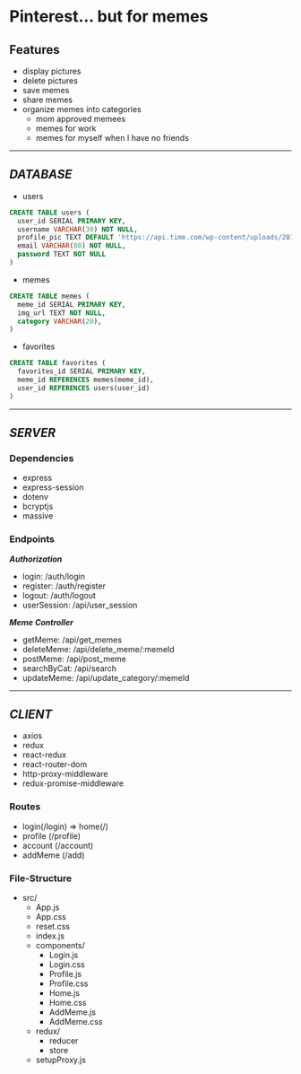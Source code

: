 # Pinterest... but for memes

## Features
- display pictures
- delete pictures
- save memes
- share memes
- organize memes into categories
  - mom approved memees
  - memes for work
  - memes for myself when I have no friends

***

## ***DATABASE***

- users
```sql
CREATE TABLE users (
  user_id SERIAL PRIMARY KEY,
  username VARCHAR(30) NOT NULL,
  profile_pic TEXT DEFAULT 'https://api.time.com/wp-content/uploads/2019/08/mocking_spongebob.jpg',
  email VARCHAR(80) NOT NULL,
  password TEXT NOT NULL
)
```

- memes
```sql
CREATE TABLE memes (
  meme_id SERIAL PRIMARY KEY,
  img_url TEXT NOT NULL,
  category VARCHAR(20),
)
```

- favorites
```sql
CREATE TABLE favorites (
  favorites_id SERIAL PRIMARY KEY,
  meme_id REFERENCES memes(meme_id),
  user_id REFERENCES users(user_id)
)
```

***

## ***SERVER***

### Dependencies
- express
- express-session
- dotenv
- bcryptjs
- massive

### Endpoints
***Authorization***
- login: /auth/login
- register: /auth/register
- logout: /auth/logout
- userSession: /api/user_session

***Meme Controller***
- getMeme: /api/get_memes
- deleteMeme: /api/delete_meme/:memeId
- postMeme: /api/post_meme
- searchByCat: /api/search
- updateMeme: /api/update_category/:memeId

***

## ***CLIENT***
- axios
- redux
- react-redux
- react-router-dom
- http-proxy-middleware
- redux-promise-middleware

### Routes
- login(/login) => home(/)
- profile (/profile)
- account (/account)
- addMeme (/add)

### File-Structure
- src/
  - App.js
  - App.css
  - reset.css
  - index.js
  - components/
    - Login.js
    - Login.css
    - Profile.js
    - Profile.css
    - Home.js
    - Home.css
    - AddMeme.js
    - AddMeme.css
  - redux/
    - reducer
    - store
  - setupProxy.js